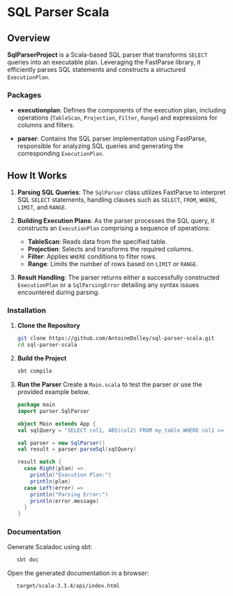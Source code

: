 # SQL Parser Scala

## Overview

**SqlParserProject** is a Scala-based SQL parser that transforms `SELECT` queries into an executable plan. Leveraging the FastParse library, it efficiently parses SQL statements and constructs a structured `ExecutionPlan`.

### Packages

- **executionplan**: Defines the components of the execution plan, including operations (`TableScan`, `Projection`, `Filter`, `Range`) and expressions for columns and filters.

- **parser**: Contains the SQL parser implementation using FastParse, responsible for analyzing SQL queries and generating the corresponding `ExecutionPlan`.

## How It Works

1. **Parsing SQL Queries**: The `SqlParser` class utilizes FastParse to interpret SQL `SELECT` statements, handling clauses such as `SELECT`, `FROM`, `WHERE`, `LIMIT`, and `RANGE`.

2. **Building Execution Plans**: As the parser processes the SQL query, it constructs an `ExecutionPlan` comprising a sequence of operations:
    - **TableScan**: Reads data from the specified table.
    - **Projection**: Selects and transforms the required columns.
    - **Filter**: Applies `WHERE` conditions to filter rows.
    - **Range**: Limits the number of rows based on `LIMIT` or `RANGE`.

3. **Result Handling**: The parser returns either a successfully constructed `ExecutionPlan` or a `SqlParsingError` detailing any syntax issues encountered during parsing.

### Installation

1. **Clone the Repository**

   ```bash
   git clone https://github.com/AntoineDolley/sql-parser-scala.git
   cd sql-parser-scala
   ```
2. **Build the Project**
    ```bash
   sbt compile
   ```
3. **Run the Parser**
   Create a `Main.scala` to test the parser or use the provided example below.
    ```Scala
   package main
   import parser.SqlParser
    
   object Main extends App {
    val sqlQuery = "SELECT col1, ABS(col2) FROM my_table WHERE col1 >= 18 LIMIT 10"
    
    val parser = new SqlParser()
    val result = parser.parseSql(sqlQuery)
    
    result match {
      case Right(plan) =>
        println("Execution Plan:")
        println(plan)
      case Left(error) =>
        println("Parsing Error:")
        println(error.message)
      }
    }
   ```
   
### Documentation 
Generate Scaladoc using sbt:
```bash
   sbt doc
 ```
Open the generated documentation in a browser:
```bash
   target/scala-3.3.4/api/index.html
 ```

